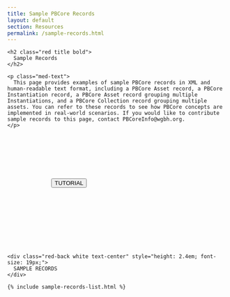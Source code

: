 ```yaml
---
title: Sample PBCore Records
layout: default
section: Resources
permalink: /sample-records.html
---
```

<div class="row" style="margin-bottom:3.6em;">
  <div class="col-md-6">

    <h2 class="red title bold">
      Sample Records
    </h2>

    <p class="med-text">
      This page provides examples of sample PBCore records in XML and human-readable text format, including a PBCore Asset record, a PBCore Instantiation record, a PBCore Asset record grouping multiple Instantiations, and a PBCore Collection record grouping multiple assets. You can refer to these records to see how PBCore concepts are implemented in real-world scenarios. If you would like to contribute sample records to this page, contact PBCoreInfo@wgbh.org.
    </p>

  </div>

  <div class="col-md-6">
    <button style="margin:20%;" class="pb-button pb-button-who">TUTORIAL</button>
  </div>
</div>

<div class="row" style="max-height: 70vh;">

  <div class="col-md-12 text-center no-padding black-border" style="border-right: 0px;">

    <div class="red-back white text-center" style="height: 2.4em; font-size: 19px;">
      SAMPLE RECORDS
    </div>

    {% include sample-records-list.html %}
  </div>
</div>
